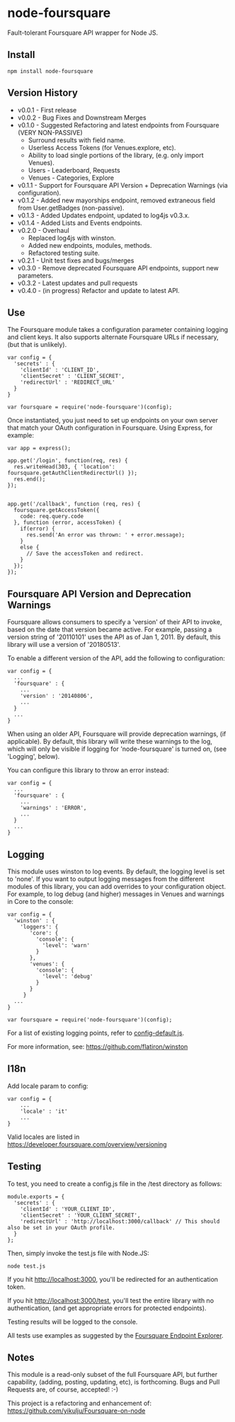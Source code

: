 # node-foursquare

Fault-tolerant Foursquare API wrapper for Node JS.

## Install

    npm install node-foursquare

## Version History

* v0.0.1 - First release
* v0.0.2 - Bug Fixes and Downstream Merges
* v0.1.0 - Suggested Refactoring and latest endpoints from Foursquare (VERY NON-PASSIVE)
  * Surround results with field name.
  * Userless Access Tokens (for Venues.explore, etc).
  * Ability to load single portions of the library, (e.g. only import Venues).
  * Users - Leaderboard, Requests
  * Venues - Categories, Explore
* v0.1.1 - Support for Foursquare API Version + Deprecation Warnings (via configuration).
* v0.1.2 - Added new mayorships endpoint, removed extraneous field from User.getBadges (non-passive).
* v0.1.3 - Added Updates endpoint, updated to log4js v0.3.x.
* v0.1.4 - Added Lists and Events endpoints.
* v0.2.0 - Overhaul
  * Replaced log4js with winston.
  * Added new endpoints, modules, methods.
  * Refactored testing suite.
* v0.2.1 - Unit test fixes and bugs/merges
* v0.3.0 - Remove deprecated Foursquare API endpoints, support new parameters.
* v0.3.2 - Latest updates and pull requests
* v0.4.0 - (in progress) Refactor and update to latest API.

## Use

The Foursquare module takes a configuration parameter containing logging and
client keys. It also supports alternate Foursquare URLs if necessary, (but that
is unlikely).

    var config = {
      'secrets' : {
        'clientId' : 'CLIENT_ID',
        'clientSecret' : 'CLIENT_SECRET',
        'redirectUrl' : 'REDIRECT_URL'
      }
    }

    var foursquare = require('node-foursquare')(config);

Once instantiated, you just need to set up endpoints on your own server that
match your OAuth configuration in Foursquare. Using Express, for example:

    var app = express();

    app.get('/login', function(req, res) {
      res.writeHead(303, { 'location': foursquare.getAuthClientRedirectUrl() });
      res.end();
    });


    app.get('/callback', function (req, res) {
      foursquare.getAccessToken({
        code: req.query.code
      }, function (error, accessToken) {
        if(error) {
          res.send('An error was thrown: ' + error.message);
        }
        else {
          // Save the accessToken and redirect.
        }
      });
    });

## Foursquare API Version and Deprecation Warnings

Foursquare allows consumers to specify a 'version' of their API to invoke,
based on the date that version became active. For example, passing a version
string of '20110101' uses the API as of Jan 1, 2011. By default, this library
will use a version of '20180513'.

To enable a different version of the API, add the following to configuration:

    var config = {
      ...
      'foursquare' : {
        ...
        'version' : '20140806',
        ...
      }
      ...
    }

When using an older API, Foursquare will provide deprecation warnings, (if
applicable). By default, this library will write these warnings to the log,
which will only be visible if logging for 'node-foursquare' is turned on, (see
'Logging', below).

You can configure this library to throw an error instead:

    var config = {
      ...
      'foursquare' : {
        ...
        'warnings' : 'ERROR',
        ...
      }
      ...
    }

## Logging

This module uses winston to log events. By default, the logging level is set to
'none'. If you want to output logging messages from the different modules of
this library, you can add overrides to your configuration object. For example,
to log debug (and higher) messages in Venues and warnings in Core to the console:

    var config = {
      'winston' : {
        'loggers': {
           'core': {
             'console': {
               'level': 'warn'
             }
           },
           'venues': {
             'console': {
               'level': 'debug'
             }
           }
         }
      ...
    }

    var foursquare = require('node-foursquare')(config);

For a list of existing logging points, refer to [config-default.js](https://github.com/clintandrewhall/node-foursquare/blob/master/lib/config-default.js).

For more information, see: https://github.com/flatiron/winston

## I18n

Add locale param to config:

    var config = {
        ...
        'locale' : 'it'
        ...
    }

Valid locales are listed in https://developer.foursquare.com/overview/versioning

## Testing

To test, you need to create a config.js file in the /test directory as follows:

    module.exports = {
      'secrets' : {
        'clientId' : 'YOUR_CLIENT_ID',
        'clientSecret' : 'YOUR_CLIENT_SECRET',
        'redirectUrl' : 'http://localhost:3000/callback' // This should also be set in your OAuth profile.
      }
    };

Then, simply invoke the test.js file with Node.JS:

    node test.js

If you hit [http://localhost:3000](http://localhost:3000), you'll be redirected
for an authentication token.

If you hit [http://localhost:3000/test](http://localhost:3000/test), you'll
test the entire library with no authentication, (and get appropriate errors for
protected endpoints).

Testing results will be logged to the console.

All tests use examples as suggested by the [Foursquare Endpoint Explorer](https://developer.foursquare.com/docs/explore.html).

## Notes

This module is a read-only subset of the full Foursquare API, but further
capability, (adding, posting, updating, etc), is forthcoming. Bugs and Pull
Requests are, of course, accepted! :-)

This project is a refactoring and enhancement of:
https://github.com/yikulju/Foursquare-on-node
